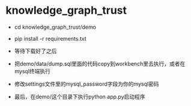 # knowledge_graph_trust


- cd knowledge_graph_trust/demo

- pip install -r requirements.txt

- 等待下载好了之后

- 把demo/data/dump.sql里面的代码copy到workbench里去执行，或者在mysql终端执行

- 修改settings文件里的mysql_password字段为你的mysql密码

- 最后，在demo/这个目录下执行python app.py启动程序
